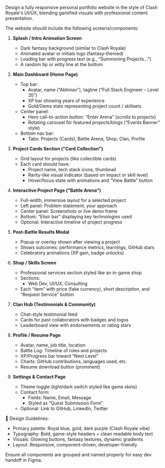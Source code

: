 Design a fully responsive personal portfolio website in the style of Clash Royale's UI/UX, blending gamified visuals with professional content presentation.

The website should include the following screens/components:

1. **Splash / Intro Animation Screen**
   - Dark fantasy background (similar to Clash Royale)
   - Animated avatar or initials logo (fantasy-themed)
   - Loading bar with progress text (e.g., "Summoning Projects...")
   - A random tip or witty line at the bottom

2. **Main Dashboard (Home Page)**
   - Top bar:
     - Avatar, name (“Abhinav”), tagline (“Full Stack Engineer – Level 35”)
     - XP bar showing years of experience
     - Gold/Gems stats representing project count / skillsets
   - Center panel:
     - Hero call-to-action button: “Enter Arena” (scrolls to projects)
     - Rotating carousel for featured projects/blogs (“Events Banner” style)
   - Bottom nav bar:
     - Tabs: Projects (Cards), Battle Arena, Shop, Clan, Profile

3. **Project Cards Section ("Card Collection")**
   - Grid layout for projects (like collectible cards)
   - Each card should have:
     - Project name, tech stack icons, thumbnail
     - Rarity-like visual indicator (based on impact or skill level)
     - Hover/focus state with animations and “View Battle” button

4. **Interactive Project Page ("Battle Arena")**
   - Full-width, immersive layout for a selected project
   - Left panel: Problem statement, your approach
   - Center panel: Screenshots or live demo frame
   - Bottom: “Elixir bar” displaying key technologies used
   - Optional: Interactive timeline of project progress

5. **Post-Battle Results Modal**
   - Popup or overlay shown after viewing a project
   - Shows outcomes: performance metrics, learnings, GitHub stars
   - Celebratory animations (XP gain, badge unlocks)

6. **Shop / Skills Screen**
   - Professional services section styled like an in-game shop
   - Sections:
     - Web Dev, UI/UX, Consulting
   - Each “item” with price (fake currency), short description, and “Request Service” button

7. **Clan Hub (Testimonials & Community)**
   - Chat-style testimonial feed
   - Cards for past collaborators with badges and logos
   - Leaderboard view with endorsements or rating stars

8. **Profile / Resume Page**
   - Avatar, name, job title, location
   - Battle Log: Timeline of roles and projects
   - XP/Progress bar toward “Next Level”
   - Charts: GitHub contributions, languages used, etc.
   - Resume download button (prominent)

9. **Settings & Contact Page**
   - Theme toggle (light/dark switch styled like game skins)
   - Contact form:
     - Fields: Name, Email, Message
     - Styled as “Quest Submission Form”
   - Optional: Link to GitHub, LinkedIn, Twitter

🎨 Design Guidelines:
- Primary palette: Royal blue, gold, dark purple (Clash Royale vibe)
- Typography: Bold, game-style headers + clean readable body text
- Visuals: Glowing buttons, fantasy textures, dynamic gradients
- Layout: Responsive, component-driven, developer-friendly

Ensure all components are grouped and named properly for easy dev handoff in Figma.

